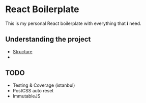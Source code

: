 # React Boilerplate

This is my personal React boilerplate with everything that ***I*** need.

## Understanding the project
* [Structure](https://vimeo.com/168648012)
* 

## TODO

* Testing & Coverage (istanbul)
* PostCSS auto reset
* ImmutableJS
